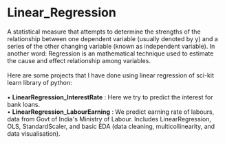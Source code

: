 # Linear_Regression
A statistical measure that attempts to determine the strengths of the relationship between one dependent variable (usually denoted by y) and a series of the other changing variable (known as independent variable). In another word: Regression is an mathematical technique used to estimate the cause and effect relationship among variables. 
</br> </br>Here are some projects that I have done using linear regression of sci-kit learn library of python:
</br>
</br>
• **LinearRegression_InterestRate** : Here we try to predict the interest for bank loans. </br>
• **LinearRegression_LabourEarning** : We predict earning rate of labours, data from Govt of India's Ministry of Labour. Includes LinearRegression, OLS, StandardScaler, and basic EDA (data cleaning, multicollinearity, and data visualisation).
